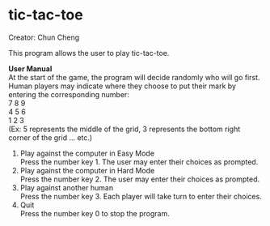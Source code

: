 # tic-tac-toe
Creator: Chun Cheng <br>

This program allows the user to play tic-tac-toe. <br>

**User Manual** <br>
At the start of the game, the program will decide randomly who will go first. <br>
Human players may indicate where they choose to put their mark by entering the corresponding number: <br>
7 8 9 <br>
4 5 6 <br>
1 2 3 <br>
(Ex: 5 represents the middle of the grid, 3 represents the bottom right corner of the grid ... etc.) <br>

1. Play against the computer in Easy Mode <br>
Press the number key 1. The user may enter their choices as prompted.
2. Play against the computer in Hard Mode <br>
Press the number key 2. The user may enter their choices as prompted.
3. Play against another human <br>
Press the number key 3. Each player will take turn to enter their choices.
4. Quit <br>
Press the number key 0 to stop the program.

